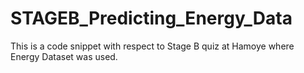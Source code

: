 # STAGEB_Predicting_Energy_Data

This is a code snippet with respect to Stage B quiz at Hamoye where Energy Dataset was used.
